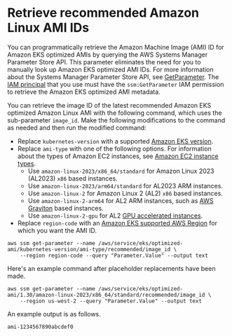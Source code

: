 # Retrieve recommended Amazon Linux AMI IDs<a name="retrieve-ami-id"></a>

You can programmatically retrieve the Amazon Machine Image \(AMI\) ID for Amazon EKS optimized AMIs by querying the AWS Systems Manager Parameter Store API\. This parameter eliminates the need for you to manually look up Amazon EKS optimized AMI IDs\. For more information about the Systems Manager Parameter Store API, see [GetParameter](https://docs.aws.amazon.com/systems-manager/latest/APIReference/API_GetParameter.html)\. The [IAM principal](https://docs.aws.amazon.com/IAM/latest/UserGuide/id_roles_terms-and-concepts.html) that you use must have the `ssm:GetParameter` IAM permission to retrieve the Amazon EKS optimized AMI metadata\.

You can retrieve the image ID of the latest recommended Amazon EKS optimized Amazon Linux AMI with the following command, which uses the sub\-parameter `image_id`\. Make the following modifications to the command as needed and then run the modified command:
+ Replace `kubernetes-version` with a supported [Amazon EKS version](platform-versions.md)\.
+ Replace `ami-type` with one of the following options\. For information about the types of Amazon EC2 instances, see [Amazon EC2 instance types](https://docs.aws.amazon.com/AWSEC2/latest/UserGuide/instance-types.html)\.
  + Use `amazon-linux-2023/x86_64/standard` for Amazon Linux 2023 \(AL2023\) `x86` based instances\.
  + Use `amazon-linux-2023/arm64/standard` for AL2023 ARM instances\.
  + Use `amazon-linux-2` for Amazon Linux 2 \(AL2\) `x86` based instances\.
  + Use `amazon-linux-2-arm64` for AL2 ARM instances, such as [AWS Graviton](https://aws.amazon.com/ec2/graviton/) based instances\.
  + Use `amazon-linux-2-gpu` for AL2 [GPU accelerated instances](https://docs.aws.amazon.com/AWSEC2/latest/UserGuide/accelerated-computing-instances.html#gpu-instances)\.
+ Replace `region-code` with an [Amazon EKS supported AWS Region](https://docs.aws.amazon.com/general/latest/gr/eks.html) for which you want the AMI ID\.

```
aws ssm get-parameter --name /aws/service/eks/optimized-ami/kubernetes-version/ami-type/recommended/image_id \
    --region region-code --query "Parameter.Value" --output text
```

Here's an example command after placeholder replacements have been made\.

```
aws ssm get-parameter --name /aws/service/eks/optimized-ami/1.30/amazon-linux-2023/x86_64/standard/recommended/image_id \
    --region us-west-2 --query "Parameter.Value" --output text
```

An example output is as follows\.

```
ami-1234567890abcdef0
```